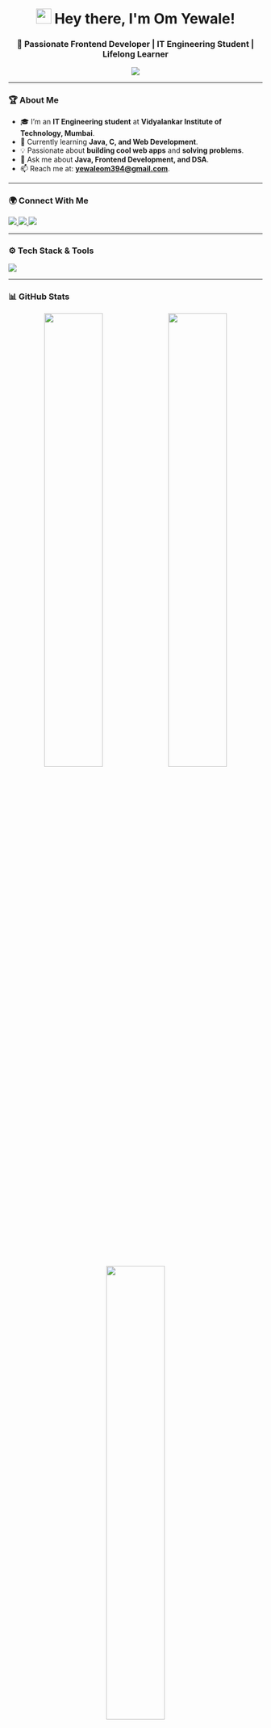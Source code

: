 <!-- HEADER -->
<h1 align="center">  
  <img src="https://media.giphy.com/media/hvRJCLFzcasrR4ia7z/giphy.gif" width="30px"/>  
  Hey there, I'm Om Yewale!
</h1>  
<h3 align="center">🚀 Passionate Frontend Developer | IT Engineering Student | Lifelong Learner</h3>  

<p align="center">
  <img src="https://readme-typing-svg.herokuapp.com?font=Fira+Code&pause=1000&color=34D8EB&center=true&width=435&lines=Frontend+Developer;Java+%7C+C+%7C+JavaScript;Learning+Web+Development;Always+Exploring+New+Techs!" />
</p>  

---

<!-- ABOUT ME -->
### 🏆 About Me  
- 🎓 I’m an **IT Engineering student** at **Vidyalankar Institute of Technology, Mumbai**.  
- 🌱 Currently learning **Java, C, and Web Development**.  
- 💡 Passionate about **building cool web apps** and **solving problems**.  
- 💬 Ask me about **Java, Frontend Development, and DSA**.  
- 📫 Reach me at: **[yewaleom394@gmail.com](mailto:yewaleom394@gmail.com)**.  

---

<!-- CONNECT WITH ME -->
### 🌍 Connect With Me  
<p align="left">
  <a href="https://www.linkedin.com/in/om-yewale-744905328/" target="_blank">
    <img src="https://img.shields.io/badge/LinkedIn-%230077B5.svg?style=for-the-badge&logo=linkedin&logoColor=white" />
  </a>
  <a href="https://www.hackerrank.com/yewaleom394" target="_blank">
    <img src="https://img.shields.io/badge/HackerRank-%232EC866.svg?style=for-the-badge&logo=hackerrank&logoColor=white" />
  </a>
  <a href="https://leetcode.com/u/omee_codes/" target="_blank">
    <img src="https://img.shields.io/badge/LeetCode-%23FFA116.svg?style=for-the-badge&logo=leetcode&logoColor=white" />
  </a>
</p>  

---

<!-- TECH STACK -->
### ⚙️ Tech Stack & Tools  
<p align="left">
  <img src="https://skillicons.dev/icons?i=html,css,js,java,nodejs,figma,git,github,c,cpp" />
</p>  

---

<!-- GITHUB STATS -->
### 📊 GitHub Stats  
<p align="center">
  <img src="https://github-readme-stats.vercel.app/api?username=omee-69&show_icons=true&theme=tokyonight&hide_border=true" width="48%" />
  <img src="https://github-readme-streak-stats.herokuapp.com/?user=omee-69&theme=tokyonight&hide_border=true" width="48%" />
</p>  

<p align="center">
  <img src="https://github-readme-stats.vercel.app/api/top-langs?username=omee-69&show_icons=true&layout=compact&theme=tokyonight&hide_border=true" width="48%" />
</p>  

---

<!-- TROPHY SECTION -->
### 🏅 Achievements  
<p align="center">
  <img src="https://github-profile-trophy.vercel.app/?username=omee-69&theme=tokyonight&margin-w=15&margin-h=15&row=1&column=5" />
</p>  

---


<!-- FUN BADGES -->
### 🚀 Fun Badges  
<p align="center">
  <img src="https://forthebadge.com/images/badges/made-with-javascript.svg" />
  <img src="https://forthebadge.com/images/badges/built-with-love.svg" />
  <img src="https://forthebadge.com/images/badges/uses-html.svg" />
  <img src="https://forthebadge.com/images/badges/0-percent-optimized.svg" />
</p>  


